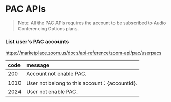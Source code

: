 # PAC APIs
> Note: All the PAC APIs requires the account to be subscribed to Audio Conferencing Options plans.

### List user's PAC accounts
https://marketplace.zoom.us/docs/api-reference/zoom-api/pac/userpacs

| code | message                                       |
|:---- |:--------------------------------------------- |
| 200  | Account not enable PAC.                       |
| 1010 | User not belong to this account：{accountId}. | 
| 2024 | User not enable PAC.                          |